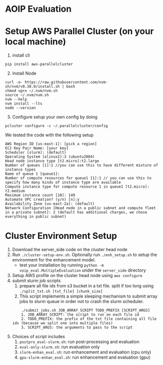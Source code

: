 # AOIP Evaluation

# Setup AWS Parallel Cluster (on your local machine)
1. install cli
```
pip install aws-parallelcluster
```

2. Install Node
```
curl -o- https://raw.githubusercontent.com/nvm-sh/nvm/v0.38.0/install.sh | bash
chmod ug+x ~/.nvm/nvm.sh
source ~/.nvm/nvm.sh
nvm --help
nvm install --lts
node --version
```
3. Configure
setup your own config by doing
```
pcluster configure -c ~/.parallelcluster/config
```

We tested the code with the following setup

```
AWS Region ID [us-east-1]: [pick a region]
EC2 Key Pair Name: [your key]
Scheduler [slurm]: (default)
Operating System [alinux2]:3 (ubuntu2004)
Head node instance type [t2.micro]:t2.large
Number of queues [1]:1 //you can use this to have different mixture of instance types
Name of queue 1 [queue1]:
Number of compute resources for queue1 [1]:1 // you can use this to specify how many kinds of instance type are available
Compute instance type for compute resource 1 in queue1 [t2.micro]: t2.medium
Maximum instance count [10]: 149
Automate VPC creation? (y/n) [n]:y
Availability Zone [us-east-2a]: (default)
Network Configuration [Head node in a public subnet and compute fleet in a private subnet]: 2 (default has additional charges, we chose everything in public subnet)
```

# Cluster Environment Setup
1. Download the server_side code on the cluster head node
2. Run `./cluster-setup-env.sh`. Optionally run `./enh_setup.sh` to setup the environment for the enhancement model.
    * test your installation by running `python -m voip_eval.MultipleEvaluation` under the `server_side` directory
3. Setup AWS profile on the cluster head node using `aws configure`
4. submit slurm job scripts
    1. prepare all file ids from s3 bucket in a txt file. split if too long using `./split_txt.sh [txt_file] [chunk_size]`
    2. This script implements a simple sleeping mechanism to submit array jobs to slurm queue in order not to crash the slurm scheduler.
    ```
        ./submit_jobs.sh JOB_ARRAY_SCRIPT TODO_PREFIX [SCRIPT_ARGS]
        1. JOB_ARRAY_SCRIPT: the script to run on each file id
        2. TODO_PREFIX: the prefix of the txt file containing all file ids (because we split one into multiple files)
        3. SCRIPT_ARGS: the arguments to pass to the script
    ```
5. Choices of script includes
    1. `postpro_eval-slurm.sh`: run post-processing and  evaluation
    2. `eval-only-slurm.sh`: run evaluation only
    3. `slurm-enhan_eval.sh`: run enhancement and evaluation (cpu only)
    4. `gpu-slurm-enhan_eval.sh`: run enhancement and evaluation (gpu)


